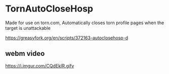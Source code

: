 # TornAutoCloseHosp
Made for use on torn.com, Automatically closes torn profile pages when the target is unattackable

https://greasyfork.org/en/scripts/372163-autoclosehosp-d

## webm video
https://i.imgur.com/CQdEkIR.gifv
